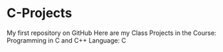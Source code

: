 # C-Projects
 My first repository on GitHub
Here are my Class Projects in the Course: Programming in C and C++
Language: C
